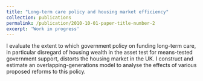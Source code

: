 ```yaml
---
title: "Long-term care policy and housing market efficiency"
collection: publications
permalink: /publication/2010-10-01-paper-title-number-2
excerpt: 'Work in progress'
---
```


I evaluate the extent to which government policy on funding long-term care, in particular disregard of housing wealth in the asset test for means-tested government support, distorts the housing market in the UK. I construct and estimate an overlapping-generations model to analyse the effects of various proposed reforms to this policy.

